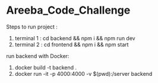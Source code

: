 # Areeba_Code_Challenge

Steps to run project :

1. terminal 1 : cd backend && npm i && npm run dev
2. terminal 2 : cd frontend && npm i && npm start

run backend with Docker:

1. docker build -t backend .
2. docker run -it -p 4000:4000 -v $(pwd):/server backend
